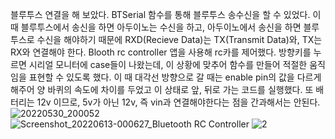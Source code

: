 블루투스 연결을 해 보았다.
BTSerial 함수를 통해 블루투스 송수신을 할 수 있었다. 
 이 때 블루투스에서 송신을 하면 아두이노는 수신을 하고, 아두이노에서 송신을 하면 블루투스로 수신을 해야하기 때문에 RXD(Recieve Data)는 TX(Transmit Data)와, TX는 RX와 연결해야 한다.
Blooth rc controller 앱을 사용해 rc카를 제어했다. 
방향키를 누르면 시리얼 모니터에 case들이 나왔는데, 이 상황에 맞추어 함수를 만들어 적절한 움직임을 표현할 수 있도록 했다. 
이 때 대각선 방향으로 갈 때는 enable pin의 값을 다르게 해주어 양 바퀴의 속도에 차이를 두었고 이 상태로 앞, 뒤로 가는 코드를 실행했다. 
또 배터리는 12v 이므로, 5v가 아닌 12v, 즉 vin과 연결해야한다는 점을 간과해서는 안된다. 
![20220530_200052](https://user-images.githubusercontent.com/76214070/173239589-61fcdbfc-f752-4055-adeb-806fa07eedd1.jpg)
![Screenshot_20220613-000627_Bluetooth RC Controller](https://user-images.githubusercontent.com/76214070/173239594-b03d6754-bbc6-4da4-bf1b-15573dc81e24.jpg)
![2](https://user-images.githubusercontent.com/76214070/173283574-67b29dfe-6f45-4d53-9214-2d9db6a8bfac.png)
